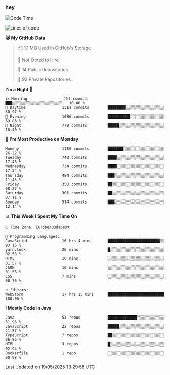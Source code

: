 ### hey

<!--START_SECTION:waka-->
![Code Time](http://img.shields.io/badge/Code%20Time-1%2C222%20hrs%203%20mins-blue)

![Lines of code](https://img.shields.io/badge/From%20Hello%20World%20I%27ve%20Written-3.7%20million%20lines%20of%20code-blue)

**🐱 My GitHub Data** 

> 📦 1.1 MB Used in GitHub's Storage 
 > 
> 🚫 Not Opted to Hire
 > 
> 📜 14 Public Repositories 
 > 
> 🔑 92 Private Repositories 
 > 
**I'm a Night 🦉** 

```text
🌞 Morning                457 commits         ███░░░░░░░░░░░░░░░░░░░░░░   10.80 % 
🌆 Daytime                1311 commits        ████████░░░░░░░░░░░░░░░░░   30.97 % 
🌃 Evening                1686 commits        ██████████░░░░░░░░░░░░░░░   39.83 % 
🌙 Night                  779 commits         █████░░░░░░░░░░░░░░░░░░░░   18.40 % 
```
📅 **I'm Most Productive on Monday** 

```text
Monday                   1110 commits        ███████░░░░░░░░░░░░░░░░░░   26.22 % 
Tuesday                  740 commits         ████░░░░░░░░░░░░░░░░░░░░░   17.48 % 
Wednesday                734 commits         ████░░░░░░░░░░░░░░░░░░░░░   17.34 % 
Thursday                 484 commits         ███░░░░░░░░░░░░░░░░░░░░░░   11.43 % 
Friday                   350 commits         ██░░░░░░░░░░░░░░░░░░░░░░░   08.27 % 
Saturday                 301 commits         ██░░░░░░░░░░░░░░░░░░░░░░░   07.11 % 
Sunday                   514 commits         ███░░░░░░░░░░░░░░░░░░░░░░   12.14 % 
```


📊 **This Week I Spent My Time On** 

```text
🕑︎ Time Zone: Europe/Budapest

💬 Programming Languages: 
JavaScript               16 hrs 4 mins       ███████████████████████░░   93.15 % 
yarn.lock                26 mins             █░░░░░░░░░░░░░░░░░░░░░░░░   02.58 % 
HTML                     16 mins             ░░░░░░░░░░░░░░░░░░░░░░░░░   01.57 % 
JSON                     16 mins             ░░░░░░░░░░░░░░░░░░░░░░░░░   01.56 % 
CSS                      7 mins              ░░░░░░░░░░░░░░░░░░░░░░░░░   00.76 % 

🔥 Editors: 
WebStorm                 17 hrs 15 mins      █████████████████████████   100.00 % 
```

**I Mostly Code in Java** 

```text
Java                     53 repos            █████████████░░░░░░░░░░░░   51.96 % 
JavaScript               22 repos            █████░░░░░░░░░░░░░░░░░░░░   21.57 % 
TypeScript               7 repos             ██░░░░░░░░░░░░░░░░░░░░░░░   06.86 % 
HTML                     3 repos             █░░░░░░░░░░░░░░░░░░░░░░░░   02.94 % 
Dockerfile               1 repo              ░░░░░░░░░░░░░░░░░░░░░░░░░   00.98 % 
```




 Last Updated on 19/05/2025 13:29:58 UTC
<!--END_SECTION:waka-->
